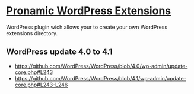 # [Pronamic WordPress Extensions](http://www.pronamic.eu/plugins/pronamic-wp-extensions/)

WordPress plugin wich allows your to create your own WordPress extensions directory.

## WordPress update 4.0 to 4.1

*	https://github.com/WordPress/WordPress/blob/4.0/wp-admin/update-core.php#L243
*	https://github.com/WordPress/WordPress/blob/4.1/wp-admin/update-core.php#L243-L246
